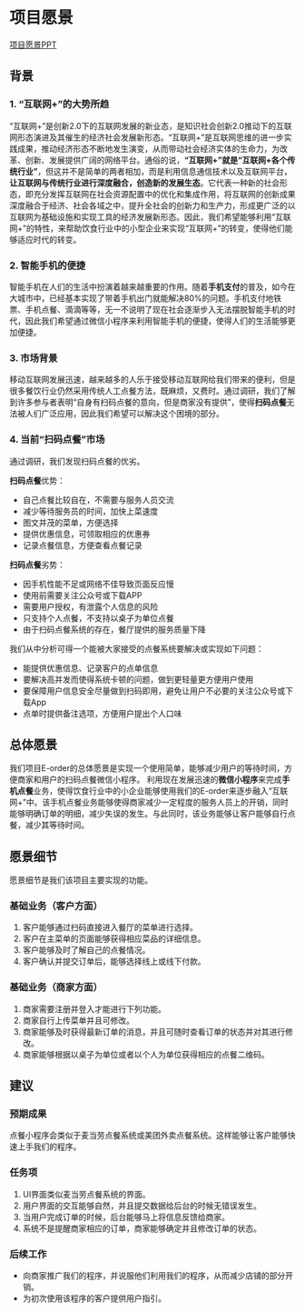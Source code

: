 # 项目愿景

[项目愿景PPT](https://github.com/E-Order/Dashboard/blob/master/document/Vision-PPT.pdf)

## 背景

### 1. “互联网+”的大势所趋

  “互联网+”是创新2.0下的互联网发展的新业态，是知识社会创新2.0推动下的互联网形态演进及其催生的经济社会发展新形态。“互联网+”是互联网思维的进一步实践成果，推动经济形态不断地发生演变，从而带动社会经济实体的生命力，为改革、创新、发展提供广阔的网络平台。通俗的说，**“互联网+”就是“互联网+各个传统行业”**，但这并不是简单的两者相加，而是利用信息通信技术以及互联网平台，**让互联网与传统行业进行深度融合，创造新的发展生态**。它代表一种新的社会形态，即充分发挥互联网在社会资源配置中的优化和集成作用，将互联网的创新成果深度融合于经济、社会各域之中，提升全社会的创新力和生产力，形成更广泛的以互联网为基础设施和实现工具的经济发展新形态。因此，我们希望能够利用“互联网+”的特性，来帮助饮食行业中的小型企业来实现“互联网+”的转变，使得他们能够适应时代的转变。

### 2. 智能手机的便捷

  智能手机在人们的生活中扮演着越来越重要的作用。随着**手机支付**的普及，如今在大城市中，已经基本实现了带着手机出门就能解决80%的问题。手机支付地铁票、手机点餐、滴滴等等，无一不说明了现在社会逐渐步入无法摆脱智能手机的时代，因此我们希望通过微信小程序来利用智能手机的便捷，使得人们的生活能够更加便捷。

### 3. 市场背景

  移动互联网发展迅速，越来越多的人乐于接受移动互联网给我们带来的便利，但是很多餐饮行业仍然采用传统人工点餐方法，既麻烦，又费时。通过调研，我们了解到许多参与者表明“自身有扫码点餐的意向，但是商家没有提供”，使得**扫码点餐**无法被人们广泛应用，因此我们希望可以解决这个困境的部分。

### 4. 当前“扫码点餐”市场

  通过调研，我们发现扫码点餐的优劣。

  **扫码点餐**优势：
   - 自己点餐比较自在，不需要与服务人员交流
   - 减少等待服务员的时间，加快上菜速度
   - 图文并茂的菜单，方便选择
   - 提供优惠信息，可领取相应的优惠券
   - 记录点餐信息，方便查看点餐记录

  **扫码点餐**劣势：
   - 因手机性能不足或网络不佳导致页面反应慢
   - 使用前需要关注公众号或下载APP
   - 需要用户授权，有泄露个人信息的风险
   - 只支持个人点餐，不支持以桌子为单位点餐
   - 由于扫码点餐系统的存在，餐厅提供的服务质量下降

  我们从中分析可得一个能被大家接受的点餐系统要解决或实现如下问题：
   - 能提供优惠信息、记录客户的点单信息
   - 要解决高并发而使得系统卡顿的问题，做到更轻量更方便用户使用
   - 要保障用户信息安全尽量做到扫码即用，避免让用户不必要的关注公众号或下载App
   - 点单时提供备注选项，方便用户提出个人口味

## 总体愿景

  我们项目E-order的总体愿景是实现一个使用简单，能够减少用户的等待时间，方便商家和用户的扫码点餐微信小程序。
  利用现在发展迅速的**微信小程序**来完成**手机点餐**业务，使得饮食行业中的小企业能够使用我们的E-order来逐步融入“互联网+”中。该手机点餐业务能够使得商家减少一定程度的服务人员上的开销，同时能够明确订单的明细，减少失误的发生。与此同时，该业务能够让客户能够自行点餐，减少其等待时间。

## 愿景细节


  愿景细节是我们该项目主要实现的功能。

### 基础业务（客户方面）

  1. 客户能够通过扫码直接进入餐厅的菜单进行选择。
  2. 客户在主菜单的页面能够获得相应菜品的详细信息。
  3. 客户能够及时了解自己的点餐情况。
  4. 客户确认并提交订单后，能够选择线上或线下付款。

### 基础业务（商家方面）

  1. 商家需要注册并登入才能进行下列功能。
  2. 商家自行上传菜单并且可修改。
  3. 商家能够及时获得最新订单的消息，并且可随时查看订单的状态并对其进行修改。
  4. 商家能够根据以桌子为单位或者以个人为单位获得相应的点餐二维码。


## 建议

### 预期成果
  点餐小程序会类似于麦当劳点餐系统或美团外卖点餐系统。这样能够让客户能够快速上手我们的程序。

### 任务项

  1. UI界面类似麦当劳点餐系统的界面。
  2. 用户界面的交互能够自然，并且提交数据给后台的时候无错误发生。
  3. 当用户完成订单的时候，后台能够马上将信息反馈给商家。
  4. 系统不是提醒商家相应的订单，商家能够确定并且修改订单的状态。

### 后续工作
  - 向商家推广我们的程序，并说服他们利用我们的程序，从而减少店铺的部分开销。
  - 为初次使用该程序的客户提供用户指引。
